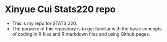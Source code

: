<!--- heading level 1 --->
# Xinyue Cui Stats220 repo
<!--- unordered lists --->
* This is my repo for STATS 220.
* The purpose of this repository is to get familiar with the basic concepts of coding in R files and R markdown files and using Github pages.
